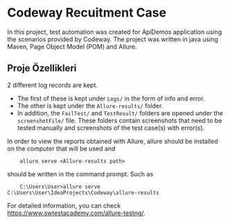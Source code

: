 # Codeway Recuitment Case

In this project, test automation was created for ApiDemos application using the scenarios provided by Codeway. The project was written in java using Maven, Page Object Model (POM) and Allure.


## Proje Özellikleri

2 different log records are kept.

* The first of these is kept under `Logs/` in the form of info and error.
* The other is kept under the `Allure-results/` folder.
* In addition, the `FailTest/` and `TestResult/` folders are opened under the `screenshotFile/` file. These folders contain screenshots that need to be tested manually and screenshots of the test case(s) with error(s).

In order to view the reports obtained with Allure, allure should be installed on the computer that will be used and  

        allure serve <Allure-results path>
  
 should be written in the command prompt. Such as
  
        C:\Users\User>allure serve C:\Users\User\IdeaProjects\Codeway\allure-results
        
For detailed information, you can check https://www.swtestacademy.com/allure-testng/.

